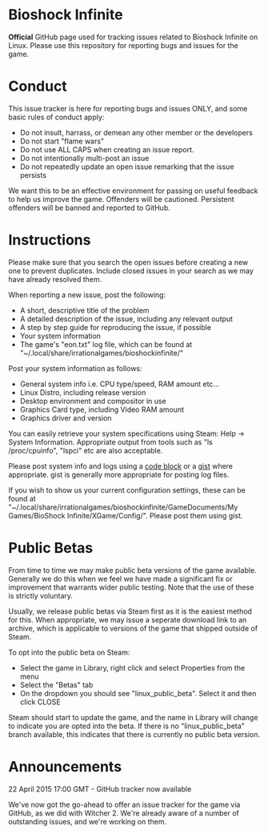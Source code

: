 # Bioshock Infinite

**Official** GitHub page used for tracking issues related to Bioshock Infinite on Linux.
Please use this repository for reporting bugs and issues for the game.

# Conduct

This issue tracker is here for reporting bugs and issues ONLY, and some basic rules of conduct apply:

* Do not insult, harrass, or demean any other member or the developers
* Do not start "flame wars"
* Do not use ALL CAPS when creating an issue report.
* Do not intentionally multi-post an issue
* Do not repeatedly update an open issue remarking that the issue persists

We want this to be an effective environment for passing on useful feedback to help us improve the game.
Offenders will be cautioned. Persistent offenders will be banned and reported to GitHub.

# Instructions

Please make sure that you search the open issues before creating a new one to prevent duplicates. Include closed issues in your search as we may have already resolved them.

When reporting a new issue, post the following:

  * A short, descriptive title of the problem
  * A detailed description of the issue, including any relevant output
  * A step by step guide for reproducing the issue, if possible
  * Your system information
  * The game's "eon.txt" log file, which can be found at "~/.local/share/irrationalgames/bioshockinfinite/"

Post your system information as follows:

  * General system info i.e. CPU type/speed, RAM amount etc...
  * Linux Distro, including release version
  * Desktop environment and compositor in use
  * Graphics Card type, including Video RAM amount
  * Graphics driver and version

You can easily retrieve your system specifications using Steam: Help -> System Information. Appropriate output from tools such as "ls /proc/cpuinfo", "lspci" etc are also acceptable.

Please post system info and logs using a [code block](https://guides.github.com/features/mastering-markdown/) or a [gist](https://gist.github.com) where appropriate. gist is generally more appropriate for posting log files.

If you wish to show us your current configuration settings, these can be found at  "~/.local/share/irrationalgames/bioshockinfinite/GameDocuments/My Games/BioShock Infinite/XGame/Config/". Please post them using gist.

# Public Betas

From time to time we may make public beta versions of the game available. Generally we do this when we feel we have made a significant fix or improvement that warrants wider public testing.  Note that the use of these is strictly voluntary.

Usually, we release public betas via Steam first as it is the easiest method for this. When appropriate, we may issue a seperate download link to an archive, which is applicable to versions of the game that shipped outside of Steam.

To opt into the public beta on Steam:
* Select the game in Library, right click and select Properties from the menu
* Select the "Betas" tab
* On the dropdown you should see "linux_public_beta". Select it and then click CLOSE

Steam should start to update the game, and the name in Library will change to indicate you are opted into the beta. If there is no "linux_public_beta" branch available, this indicates that there is currently no public beta version.

# Announcements

22 April 2015 17:00 GMT - GitHub tracker now available

We've now got the go-ahead to offer an issue tracker for the game via GitHub, as we did with Witcher 2. We're already aware of a number of outstanding issues, and we're working on them.
